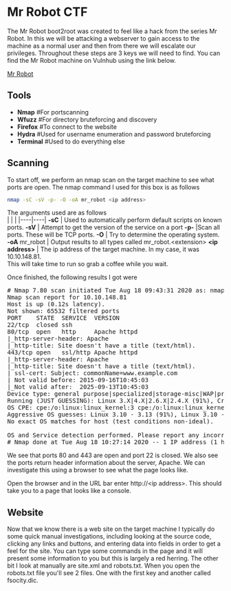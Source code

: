 # Mr Robot CTF

The Mr Robot boot2root was created to feel like a hack from the series Mr Robot.  In this we will be attacking a webserver to gain access to the machine as a normal user and then from there we will escalate our privileges.  Throughout these steps are 3 keys we will need to find.  You can find the Mr Robot machine on Vulnhub using the link below.

<a href="https://www.vulnhub.com/entry/mr-robot-1,151/">Mr Robot</a>

## Tools

- **Nmap**  #For portscanning
- **Wfuzz** #For directory bruteforcing and discovery
- **Firefox** #To connect to the website
- **Hydra** #Used for username enumeration and password bruteforcing
- **Terminal** #Used to do everything else

## Scanning

To start off, we perform an nmap scan on the target machine to see what ports are open.
The nmap command I used for this box is as follows

```bash
nmap -sC -sV -p- -O -oA mr_robot <ip address>
```

The arguments used are as follows<br/>
|    |    |
|----|----|
**-sC** | Used to automatically perform default scripts on known ports.
**-sV** | Attempt to get the version of the service on a port
**-p-** |Scan all ports.  These will be TCP ports.
**-O**  | Try to determine the operating system.
**-oA** mr_robot | Output results to all types called mr_robot.&lt;extension&gt;
**&lt;ip address&gt;** | The ip address of the target machine. In my case, it was 10.10.148.81.
<br />
This will take time to run so grab a coffee while you wait.

Once finished, the following results I got were

<pre>
# Nmap 7.80 scan initiated Tue Aug 18 09:43:31 2020 as: nmap -sC -sV -oA mrrrobot -p- -O 10.10.148.81
Nmap scan report for 10.10.148.81
Host is up (0.12s latency).
Not shown: 65532 filtered ports
PORT    STATE  SERVICE  VERSION
22/tcp  closed ssh
80/tcp  open   http     Apache httpd
|_http-server-header: Apache
|_http-title: Site doesn't have a title (text/html).
443/tcp open   ssl/http Apache httpd
|_http-server-header: Apache
|_http-title: Site doesn't have a title (text/html).
| ssl-cert: Subject: commonName=www.example.com
| Not valid before: 2015-09-16T10:45:03
|_Not valid after:  2025-09-13T10:45:03
Device type: general purpose|specialized|storage-misc|WAP|printer
Running (JUST GUESSING): Linux 3.X|4.X|2.6.X|2.4.X (91%), Crestron 2-Series (89%), HP embedded (89%), Asus embedded (88%)
OS CPE: cpe:/o:linux:linux_kernel:3 cpe:/o:linux:linux_kernel:4 cpe:/o:crestron:2_series cpe:/h:hp:p2000_g3 cpe:/o:linux:linux_kernel:2.6.22 cpe:/h:asus:rt-n56u cpe:/o:linux:linux_kernel:3.4 cpe:/o:linux:linux_kernel:2.4
Aggressive OS guesses: Linux 3.10 - 3.13 (91%), Linux 3.10 - 4.11 (90%), Linux 3.13 or 4.2 (90%), Linux 3.2 - 3.8 (90%), Linux 4.2 (90%), Linux 4.4 (90%), Crestron XPanel control system (89%), Linux 3.12 (89%), Linux 3.13 (89%), Linux 3.2 - 3.5 (89%)
No exact OS matches for host (test conditions non-ideal).

OS and Service detection performed. Please report any incorrect results at https://nmap.org/submit/ .
# Nmap done at Tue Aug 18 10:27:14 2020 -- 1 IP address (1 host up) scanned in 2622.94 seconds
</pre>

We see that ports 80 and 443 are open and port 22 is closed.  We also see the ports return header information about the server, Apache.  We can investigate this using a browser to see what the page looks like.

Open the browser and in the URL bar enter http://&lt;ip address&gt;.  This should take you to a page that looks like a console.

## Website 

Now that we know there is a web site on the target machine I typically do some quick manual investigations, including looking at the source code, clicking any links and buttons, and entering data into fields in order to get a feel for the site.  You can type some commands in the page and it will present some information to you but this is largely a red herring.  The other bit I look at manually are site.xml and robots.txt.  When you open the robots.txt file you'll see 2 files.  One with the first key and another called fsocity.dic.

